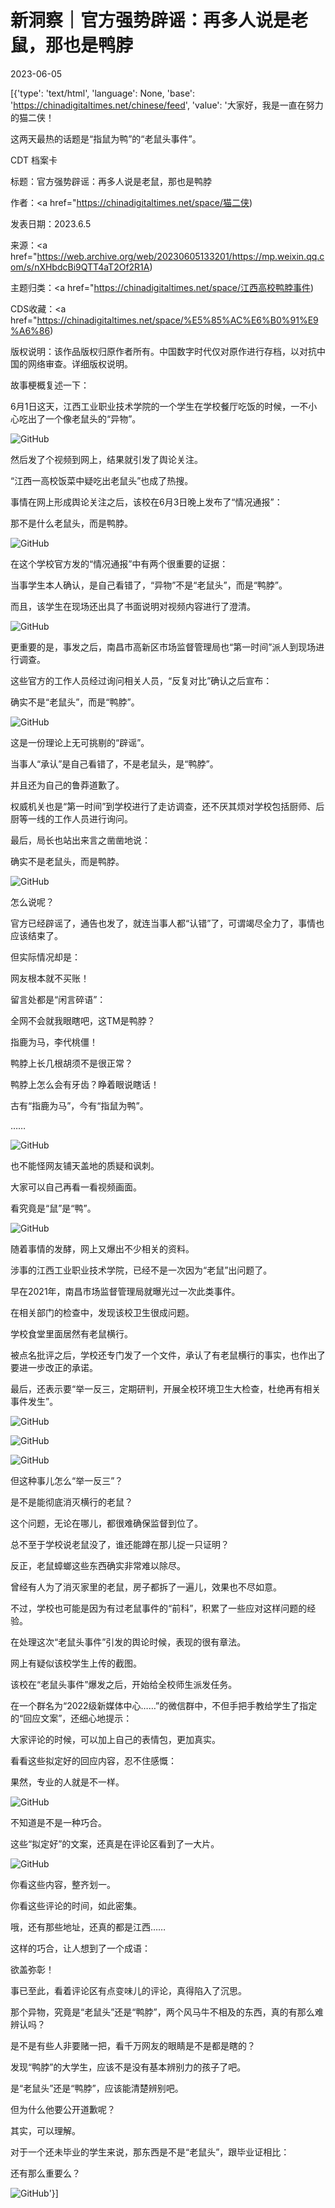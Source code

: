 # 新洞察｜官方强势辟谣：再多人说是老鼠，那也是鸭脖

2023-06-05

[{'type': 'text/html', 'language': None, 'base': 'https://chinadigitaltimes.net/chinese/feed', 'value': '大家好，我是一直在努力的猫二侠！

这两天最热的话题是“指鼠为鸭”的“老鼠头事件”。



CDT 档案卡

标题：官方强势辟谣：再多人说是老鼠，那也是鸭脖

作者：<a href="https://chinadigitaltimes.net/space/猫二侠)

发表日期：2023.6.5

来源：<a href="https://web.archive.org/web/20230605133201/https://mp.weixin.qq.com/s/nXHbdcBi9QTT4aT2Of2R1A)

主题归类：<a href="https://chinadigitaltimes.net/space/江西高校鸭脖事件)

CDS收藏：<a href="https://chinadigitaltimes.net/space/%E5%85%AC%E6%B0%91%E9%A6%86)

版权说明：该作品版权归原作者所有。中国数字时代仅对原作进行存档，以对抗中国的网络审查。详细版权说明。





故事梗概复述一下：

6月1日这天，江西工业职业技术学院的一个学生在学校餐厅吃饭的时候，一不小心吃出了一个像老鼠头的“异物”。

![GitHub](https://chinadigitaltimes.net/chinese/files/2023/06/123.png)

然后发了个视频到网上，结果就引发了舆论关注。

“江西一高校饭菜中疑吃出老鼠头”也成了热搜。

事情在网上形成舆论关注之后，该校在6月3日晚上发布了“情况通报”：

那不是什么老鼠头，而是鸭脖。

![GitHub](https://chinadigitaltimes.net/chinese/files/2023/06/675.png)

在这个学校官方发的“情况通报”中有两个很重要的证据：

当事学生本人确认，是自己看错了，“异物”不是“老鼠头”，而是“鸭脖”。

而且，该学生在现场还出具了书面说明对视频内容进行了澄清。

![GitHub](https://chinadigitaltimes.net/chinese/files/2023/06/98.png)

更重要的是，事发之后，南昌市高新区市场监督管理局也“第一时间”派人到现场进行调查。

这些官方的工作人员经过询问相关人员，“反复对比”确认之后宣布：

确实不是“老鼠头”，而是“鸭脖”。

![GitHub](https://chinadigitaltimes.net/chinese/files/2023/06/67576.png)

这是一份理论上无可挑剔的“辟谣”。

当事人“承认”是自己看错了，不是老鼠头，是“鸭脖”。

并且还为自己的鲁莽道歉了。

权威机关也是“第一时间”到学校进行了走访调查，还不厌其烦对学校包括厨师、后厨等一线的工作人员进行询问。

最后，局长也站出来言之凿凿地说：

确实不是老鼠头，而是鸭脖。

![GitHub](https://chinadigitaltimes.net/chinese/files/2023/06/9999.png)

怎么说呢？

官方已经辟谣了，通告也发了，就连当事人都“认错”了，可谓竭尽全力了，事情也应该结束了。

但实际情况却是：

网友根本就不买账！

留言处都是“闲言碎语”：



全网不会就我眼瞎吧，这TM是鸭脖？

指鹿为马，李代桃僵！

鸭脖上长几根胡须不是很正常？

鸭脖上怎么会有牙齿？睁着眼说瞎话！

古有“指鹿为马”，今有“指鼠为鸭”。

……



![GitHub](https://chinadigitaltimes.net/chinese/files/2023/06/000.jpg)

也不能怪网友铺天盖地的质疑和讽刺。

大家可以自己再看一看视频画面。

看究竟是“鼠”是“鸭”。

![GitHub](https://chinadigitaltimes.net/chinese/files/2023/06/789.jpg)

随着事情的发酵，网上又爆出不少相关的资料。

涉事的江西工业职业技术学院，已经不是一次因为“老鼠”出问题了。

早在2021年，南昌市场监督管理局就曝光过一次此类事件。

在相关部门的检查中，发现该校卫生很成问题。

学校食堂里面居然有老鼠横行。

被点名批评之后，学校还专门发了一个文件，承认了有老鼠横行的事实，也作出了要进一步改正的承诺。

最后，还表示要“举一反三，定期研判，开展全校环境卫生大检查，杜绝再有相关事件发生”。

![GitHub](https://chinadigitaltimes.net/chinese/files/2023/06/1.png)

![GitHub](https://chinadigitaltimes.net/chinese/files/2023/06/2.png)

![GitHub](https://chinadigitaltimes.net/chinese/files/2023/06/3.png)

但这种事儿怎么“举一反三”？

是不是能彻底消灭横行的老鼠？

这个问题，无论在哪儿，都很难确保监督到位了。

总不至于学校说老鼠没了，谁还能蹲在那儿捉一只证明？

反正，老鼠蟑螂这些东西确实非常难以除尽。

曾经有人为了消灭家里的老鼠，房子都拆了一遍儿，效果也不尽如意。

不过，学校也可能是因为有过老鼠事件的“前科”，积累了一些应对这样问题的经验。

在处理这次“老鼠头事件”引发的舆论时候，表现的很有章法。

网上有疑似该校学生上传的截图。

该校在“老鼠头事件”爆发之后，开始给全校师生派发任务。

在一个群名为“2022级新媒体中心……”的微信群中，不但手把手教给学生了指定的“回应文案”，还细心地提示：

大家评论的时候，可以加上自己的表情包，更加真实。

看看这些拟定好的回应内容，忍不住感慨：

果然，专业的人就是不一样。

![GitHub](https://chinadigitaltimes.net/chinese/files/2023/06/333.jpg)

不知道是不是一种巧合。

这些“拟定好”的文案，还真是在评论区看到了一大片。

![GitHub](https://chinadigitaltimes.net/chinese/files/2023/06/4535.jpg)

你看这些内容，整齐划一。

你看这些评论的时间，如此密集。

哦，还有那些地址，还真的都是江西……

这样的巧合，让人想到了一个成语：

欲盖弥彰！

事已至此，看着评论区有点变味儿的评论，真得陷入了沉思。

那个异物，究竟是“老鼠头”还是“鸭脖”，两个风马牛不相及的东西，真的有那么难辨认吗？

是不是有些人非要赌一把，看千万网友的眼睛是不是都是瞎的？

发现“鸭脖”的大学生，应该不是没有基本辨别力的孩子了吧。

是“老鼠头”还是“鸭脖”，应该能清楚辨别吧。

但为什么他要公开道歉呢？

其实，可以理解。

对于一个还未毕业的学生来说，那东西是不是“老鼠头”，跟毕业证相比：

还有那么重要么？

![GitHub](https://chinadigitaltimes.net/chinese/files/2023/06/image-1685953698488.png)'}]